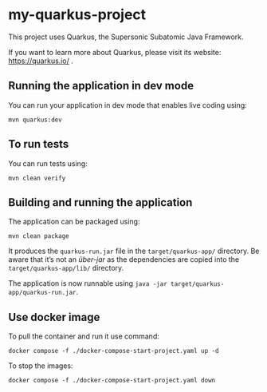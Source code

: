 # my-quarkus-project

This project uses Quarkus, the Supersonic Subatomic Java Framework.

If you want to learn more about Quarkus, please visit its website: https://quarkus.io/ .

## Running the application in dev mode

You can run your application in dev mode that enables live coding using:
```shell script
mvn quarkus:dev
```

## To run tests 
You can run tests using:
```shell script
mvn clean verify
```


## Building and running the application

The application can be packaged using:
```shell script
mvn clean package
```
It produces the `quarkus-run.jar` file in the `target/quarkus-app/` directory.
Be aware that it’s not an _über-jar_ as the dependencies are copied into the `target/quarkus-app/lib/` directory.

The application is now runnable using `java -jar target/quarkus-app/quarkus-run.jar`.

## Use docker image 
To pull the container and run it use command: 
```shell script
docker compose -f ./docker-compose-start-project.yaml up -d
```

To stop the images:
```shell script
docker compose -f ./docker-compose-start-project.yaml down
```
